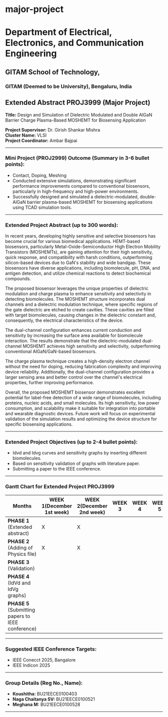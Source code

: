 # major-project
# Department of Electrical, Electronics, and Communication Engineering  
## GITAM School of Technology,  
### GITAM (Deemed to be University), Bengaluru, India  

## Extended Abstract PROJ3999 (Major Project)  

**Title:** Design and Simulation of Dielectric Modulated and Double AlGaN Barrier Charge Plasma-Based MOSHEMT for Biosensing Application  

**Project Supervisor:** Dr. Girish Shankar Mishra  
**Cluster Name:** VLSI  
**Project Coordinator:** Ambar Bajpai  

---

### Mini Project (PROJ2999) Outcome (Summary in 3-6 bullet points):  
- Contact, Doping, Meshing  
- Conducted extensive simulations, demonstrating significant performance improvements compared to conventional biosensors, particularly in high-frequency and high-power environments.  
- Successfully designed and simulated a dielectric-modulated, double-AlGaN barrier plasma-based MOSHEMT for biosensing applications using TCAD simulation tools.  

---

### Extended Project Abstract (up to 300 words):  
In recent years, developing highly sensitive and selective biosensors has become crucial for various biomedical applications. HEMT-based biosensors, particularly Metal-Oxide-Semiconductor High Electron Mobility Transistors (MOSHEMTs), are gaining attention for their high sensitivity, quick response, and compatibility with harsh conditions, outperforming silicon-based devices due to GaN's stability and wide bandgap. These biosensors have diverse applications, including biomolecule, pH, DNA, and antigen detection, and utilize chemical reactions to detect biochemical compounds.  

The proposed biosensor leverages the unique properties of dielectric modulation and charge plasma to enhance sensitivity and selectivity in detecting biomolecules. The MOSHEMT structure incorporates dual channels and a dielectric modulation technique, where specific regions of the gate dielectric are etched to create cavities. These cavities are filled with target biomolecules, causing changes in the dielectric constant and, consequently, the electrical characteristics of the device.  

The dual-channel configuration enhances current conduction and sensitivity by increasing the surface area available for biomolecule interaction. The results demonstrate that the dielectric-modulated dual-channel MOSHEMT achieves high sensitivity and selectivity, outperforming conventional AlGaN/GaN-based biosensors.  

The charge plasma technique creates a high-density electron channel without the need for doping, reducing fabrication complexity and improving device reliability. Additionally, the dual-channel configuration provides a larger sensing area and better control over the channel's electrical properties, further improving performance.  

Overall, the proposed MOSHEMT biosensor demonstrates excellent potential for label-free detection of a wide range of biomolecules, including proteins, nucleic acids, and small molecules. Its high sensitivity, low power consumption, and scalability make it suitable for integration into portable and wearable diagnostic devices. Future work will focus on experimental validation of the simulation results and optimizing the device structure for specific biosensing applications.  

---

### Extended Project Objectives (up to 2-4 bullet points):  
- Idvd and Idvg curves and sensitivity graphs by inserting different biomolecules.  
- Based on sensitivity validation of graphs with literature paper.  
- Submitting a paper to the IEEE conference.  

---

### Gantt Chart for Extended Project PROJ3999  

| **Months** | **WEEK 1**(December 1st week) | **WEEK 2**(December 2nd week) | **WEEK 3** | **WEEK 4** | **WEEK 5** | **WEEK 6** |
|------------|------------|------------|------------|------------|------------|------------|
| **PHASE 1** (Extended abstract) | X          | X          |            |            |            |            |
| **PHASE 2** (Adding of Physics file) | X          | X          |            |            |            |            |
| **PHASE 3** (Validation)         |            |            |            |            |            |            |
| **PHASE 4** (IdVd and IdVg graphs) |            |            |            |            |            |            |
| **PHASE 5** (Submitting papers to IEEE conference) |            |            |            |            |            |            |

---

### Suggested IEEE Conference Targets:  
- IEEE Conecct 2025, Bangalore  
- IEEE Indicon 2025  

---

### Group Details (Reg No., Name):  
- **Koushitha:** BU21EECE0100403  
- **Naga Chaitanya SV:** BU21EECE0100521  
- **Meghana M:** BU21EECE0100528  

---


